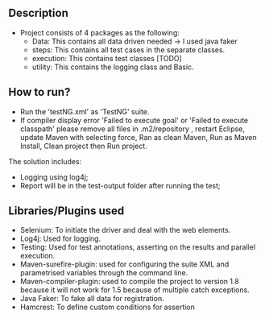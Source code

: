 
**Description**
-----
 * Project consists of 4 packages as the following:
   * Data: This contains all data driven needed -> I used java faker
   * steps: This contains all test cases in the separate classes.
   * execution: This contains test classes [TODO]
   * utility: This contains the logging class and Basic.


**How to run?**
----
 * Run the 'testNG.xml' as 'TestNG' suite. 
 * If compiler display error 'Failed to execute goal' or 'Failed to execute classpath' please remove all files in .m2/repository , restart Eclipse, update Maven with selecting force, Ran as clean Maven, Run as Maven Install, Clean project then Run project.

The solution includes:
* Logging using log4j;
* Report will be in the test-output folder after running the test;

**Libraries/Plugins used**
-------------------
* Selenium: To initiate the driver and deal with the web elements.
* Log4j: Used for logging.
* Testing: Used for test annotations, asserting on the results and parallel execution. 
* Maven-surefire-plugin: used for configuring the suite XML and parametrised variables through the command line.
* Maven-compiler-plugin: used to compile the project to version 1.8 because it will not work for 1.5 because of multiple catch exceptions.
* Java Faker: To fake all data for registration.
* Hamcrest: To define custom conditions for assertion
